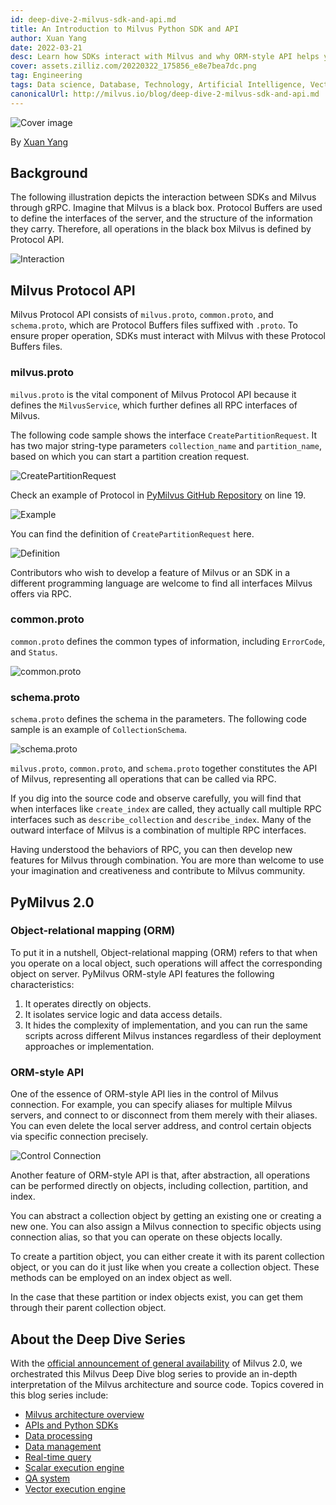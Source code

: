 ```yaml
---
id: deep-dive-2-milvus-sdk-and-api.md
title: An Introduction to Milvus Python SDK and API
author: Xuan Yang
date: 2022-03-21
desc: Learn how SDKs interact with Milvus and why ORM-style API helps you better manage Milvus.
cover: assets.zilliz.com/20220322_175856_e8e7bea7dc.png
tag: Engineering
tags: Data science, Database, Technology, Artificial Intelligence, Vector Management
canonicalUrl: http://milvus.io/blog/deep-dive-2-milvus-sdk-and-api.md
---
```


![Cover image](https://assets.zilliz.com/20220322_175856_e8e7bea7dc.png "An Introduction to Milvus Python SDK and API")

By [Xuan Yang](https://github.com/XuanYang-cn)

## Background

The following illustration depicts the interaction between SDKs and Milvus through gRPC. Imagine that Milvus is a black box. Protocol Buffers are used to define the interfaces of the server, and the structure of the information they carry. Therefore, all operations in the black box Milvus is defined by Protocol API.

![Interaction](https://assets.zilliz.com/SDK_10c9673111.png "The interaction between SDKs and Milvus through gRPC")

## Milvus Protocol API

Milvus Protocol API consists of `milvus.proto`, `common.proto`, and `schema.proto`, which are Protocol Buffers files suffixed with `.proto`. To ensure proper operation, SDKs must interact with Milvus with these Protocol Buffers files.

### milvus.proto

`milvus.proto` is the vital component of Milvus Protocol API because it defines the `MilvusService`, which further defines all RPC interfaces of Milvus.

The following code sample shows the interface `CreatePartitionRequest`. It has two major string-type parameters `collection_name` and `partition_name`, based on which you can start a partition creation request.

![CreatePartitionRequest](https://assets.zilliz.com/code_d5f034d58d.png "CreatePartitionRequest interface")

Check an example of Protocol in [PyMilvus GitHub Repository](https://github.com/milvus-io/milvus-proto/blob/44f59db22b27cc55e4168c8e53b6e781c010a713/proto/milvus.proto) on line 19.

![Example](https://assets.zilliz.com/create_partition_938691f07f.png "An example of Protocol")

You can find the definition of `CreatePartitionRequest` here.

![Definition](https://assets.zilliz.com/20220321_112254_4ec4f35bd3.png "The definition of CreatePartitionRequest")

Contributors who wish to develop a feature of Milvus or an SDK in a different programming language are welcome to find all interfaces Milvus offers via RPC.

### common.proto

`common.proto` defines the common types of information, including `ErrorCode`, and `Status`. 

![common.proto](https://assets.zilliz.com/20220321_112303_eaafc432a8.png "common.proto")

### schema.proto

`schema.proto` defines the schema in the parameters. The following code sample is an example of `CollectionSchema`.

![schema.proto](https://assets.zilliz.com/20220321_112313_df4ebe36e7.png "schema.proto")

`milvus.proto`, `common.proto`, and `schema.proto` together constitutes the API of Milvus, representing all operations that can be called via RPC.

If you dig into the source code and observe carefully, you will find that when interfaces like `create_index` are called, they actually call multiple RPC interfaces such as `describe_collection` and `describe_index`. Many of the outward interface of Milvus is a combination of multiple RPC interfaces.

Having understood the behaviors of RPC, you can then develop new features for Milvus through combination. You are more than welcome to use your imagination and creativeness and contribute to Milvus community.

## PyMilvus 2.0

### Object-relational mapping (ORM)

To put it in a nutshell, Object-relational mapping (ORM) refers to that when you operate on a local object, such operations will affect the corresponding object on server. PyMilvus ORM-style API features the following characteristics:

1. It operates directly on objects.
2. It isolates service logic and data access details.
3. It hides the complexity of implementation, and you can run the same scripts across different Milvus instances regardless of their deployment approaches or implementation.

### ORM-style API

One of the essence of ORM-style API lies in the control of Milvus connection. For example, you can specify aliases for multiple Milvus servers, and connect to or disconnect from them merely with their aliases. You can even delete the local server address, and control certain objects via specific connection precisely.

![Control Connection](https://assets.zilliz.com/20220321_112320_d5ff08a582.png "Control connections to Milvus")

Another feature of ORM-style API is that, after abstraction, all operations can be performed directly on objects, including collection, partition, and index.

You can abstract a collection object by getting an existing one or creating a new one. You can also assign a Milvus connection to specific objects using connection alias, so that you can operate on these objects locally.

To create a partition object, you can either create it with its parent collection object, or you can do it just like when you create a collection object. These methods can be employed on an index object as well.

In the case that these partition or index objects exist, you can get them through their parent collection object.

## About the Deep Dive Series

With the [official announcement of general availability](https://milvus.io/blog/2022-1-25-annoucing-general-availability-of-milvus-2-0.md) of Milvus 2.0, we orchestrated this Milvus Deep Dive blog series to provide an in-depth interpretation of the Milvus architecture and source code. Topics covered in this blog series include:

- [Milvus architecture overview](https://milvus.io/blog/deep-dive-1-milvus-architecture-overview.md)
- [APIs and Python SDKs](https://milvus.io/blog/deep-dive-2-milvus-sdk-and-api.md)
- [Data processing](https://milvus.io/blog/deep-dive-3-data-processing.md)
- [Data management](https://milvus.io/blog/deep-dive-4-data-insertion-and-data-persistence.md)
- [Real-time query](https://milvus.io/blog/deep-dive-5-real-time-query.md)
- [Scalar execution engine](https://milvus.io/blog/deep-dive-7-query-expression.md)
- [QA system](https://milvus.io/blog/deep-dive-6-oss-qa.md)
- [Vector execution engine](https://milvus.io/blog/deep-dive-8-knowhere.md)
